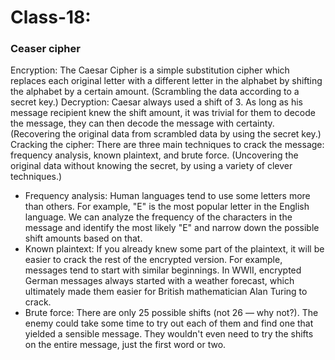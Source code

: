 # Class-18:

### Ceaser cipher
Encryption: The Caesar Cipher is a simple substitution cipher which replaces each original letter with a different letter in the alphabet by shifting the alphabet by a certain amount. (Scrambling the data according to a secret key.)
Decryption: Caesar always used a shift of 3. As long as his message recipient knew the shift amount, it was trivial for them to decode the message, they can then decode the message with certainty. (Recovering the original data from scrambled data by using the secret key.)
Cracking the cipher: There are three main techniques to crack the message: frequency analysis, known plaintext, and brute force. (Uncovering the original data without knowing the secret, by using a variety of clever techniques.)
- Frequency analysis: Human languages tend to use some letters more than others. For example, "E" is the most popular letter in the English language. We can analyze the frequency of the characters in the message and identify the most likely "E" and narrow down the possible shift amounts based on that.
- Known plaintext: If you already knew some part of the plaintext, it will be easier to crack the rest of the encrypted version. For example, messages tend to start with similar beginnings. In WWII, encrypted German messages always started with a weather forecast, which ultimately made them easier for British mathematician Alan Turing to crack.
- Brute force: There are only 25 possible shifts (not 26 — why not?). The enemy could take some time to try out each of them and find one that yielded a sensible message. They wouldn't even need to try the shifts on the entire message, just the first word or two.